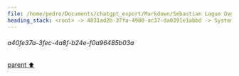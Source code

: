 ```yaml
---
file: /home/pedro/Documents/chatgpt_export/Markdown/Sebastian Lague Overview.md
heading_stack: <root> -> 4831ad2b-37fa-4980-ac37-da0391e1abbd -> System -> a40fe37a-3fec-4a8f-b24e-f0a96485b03a
---
```

###### a40fe37a-3fec-4a8f-b24e-f0a96485b03a
[parent ⬆️](#4831ad2b-37fa-4980-ac37-da0391e1abbd)
